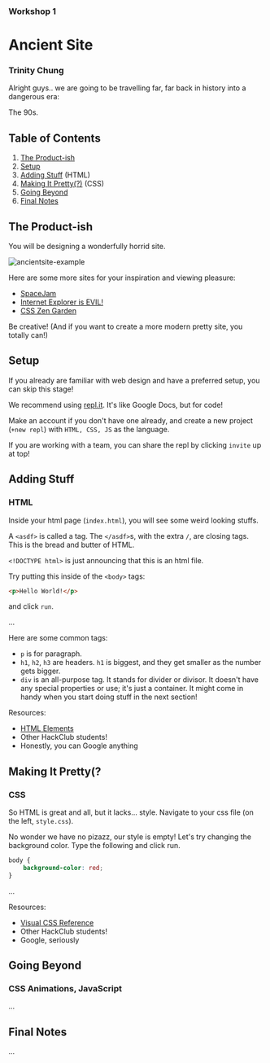### Workshop 1
# Ancient Site
### Trinity Chung

Alright guys.. we are going to be travelling far, far back in history into a dangerous era:

The 90s.


## Table of Contents
1. [The Product-ish](##the-product-ish)
2. [Setup](##setup)
3. [Adding Stuff](##adding-stuff) (HTML)
4. [Making It Pretty(?)](##making-it-pretty(?)) (CSS)
5. [Going Beyond](##going-beyond)
6. [Final Notes](##final-notes)


## The Product-ish
You will be designing a wonderfully horrid site.

![ancientsite-example](./screenshot.png)

Here are some more sites for your inspiration and viewing pleasure:

* [SpaceJam](https://www.spacejam.com/archive/spacejam/movie/jam.html)
* [Internet Explorer is EVIL!](http://toastytech.com/evil/)
* [CSS Zen Garden](
http://csszengarden.com/?cssfile=https://www.brucelawson.co.uk/zen/sample.css)

Be creative! (And if you want to create a more modern pretty site, you totally can!)


## Setup
If you already are familiar with web design and have a preferred setup, you can skip this stage!

We recommend using [repl.it](https://repl.it/). It's like Google Docs, but for code!

Make an account if you don't have one already, and create a new project (`+new repl`) with `HTML, CSS, JS` as the language.

If you are working with a team, you can share the repl by clicking `invite` up at top!


## Adding Stuff
### HTML

Inside your html page (`index.html`), you will see some weird looking stuffs.

A `<asdf>` is called a tag. The `</asdf>`s, with the extra `/`, are closing tags. This is the bread and butter of HTML. 

`<!DOCTYPE html>` is just announcing that this is an html file.

Try putting this inside of the `<body>` tags:

```html
<p>Hello World!</p>
```
and click `run`.

...

Here are some common tags:
* `p` is for paragraph.
* `h1`, `h2`, `h3` are headers. `h1` is biggest, and they get smaller as the number gets bigger.
* `div` is an all-purpose tag. It stands for divider or divisor. It doesn't have any special properties or use; it's just a container. It might come in handy when you start doing stuff in the next section!


Resources:
* [HTML Elements](https://developer.mozilla.org/en-US/docs/Web/HTML/Element)
* Other HackClub students!
* Honestly, you can Google anything


## Making It Pretty(?
### CSS

So HTML is great and all, but it lacks... style. Navigate to your css file (on the left, `style.css`).

No wonder we have no pizazz, our style is empty! Let's try changing the background color. Type the following and click run.

```css
body {
    background-color: red;
}
```

...

Resources:
* [Visual CSS Reference](https://cssreference.io/)
* Other HackClub students!
* Google, seriously


## Going Beyond
### CSS Animations, JavaScript

...


## Final Notes

...